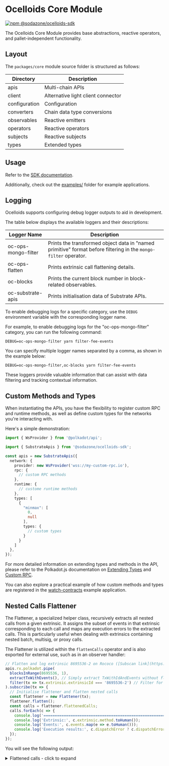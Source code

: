 # Ocelloids Core Module

<a href="https://www.npmjs.com/package/@sodazone/ocelloids-sdk">
  <img 
    src="https://img.shields.io/npm/v/@sodazone/ocelloids-sdk?color=69D2E7&labelColor=69D2E7&logo=npm&logoColor=333333"
    alt="npm @sodazone/ocelloids-sdk"
  />
</a>

The Ocelloids Core Module provides base abstractions, reactive operators, and pallet-independent functionality.

## Layout

The `packages/core` module source folder is structured as follows:

| Directory                    | Description                               |
|------------------------------|-------------------------------------------|
|  apis                        | Multi-chain APIs                          |
|  client                      | Alternative light client connector        |
|  configuration               | Configuration                             |
|  converters                  | Chain data type conversions               |
|  observables                 | Reactive emitters                         |
|  operators                   | Reactive operators                        |
|  subjects                    | Reactive subjects                         |
|  types                       | Extended types                            |

## Usage

Refer to the [SDK documentation](https://sodazone.github.io/ocelloids-sdk/).

Additionally, check out the [examples/](https://github.com/sodazone/ocelloids-sdk/tree/main/examples) folder for example applications.

## Logging

Ocelloids supports configuring debug logger outputs to aid in development.

The table below displays the available loggers and their descriptions:

| Logger Name | Description |
| ----------- | ----------- |
| oc-ops-mongo-filter | Prints the transformed object data in "named primitive" format before filtering in the `mongo-filter` operator. |
| oc-ops-flatten  | Prints extrinsic call flattening details. |
| oc-blocks | Prints the current block number in block-related observables. |
| oc-substrate-apis | Prints initialisation data of Substrate APIs. |

To enable debugging logs for a specific category, use the `DEBUG` environment variable with the corresponding logger name.

For example, to enable debugging logs for the "oc-ops-mongo-filter" category, you can run the following command:

```shell
DEBUG=oc-ops-mongo-filter yarn filter-fee-events
```

You can specify multiple logger names separated by a comma, as shown in the example below:

```shell
DEBUG=oc-ops-mongo-filter,oc-blocks yarn filter-fee-events
```

These loggers provide valuable information that can assist with data filtering and tracking contextual information.

## Custom Methods and Types

When instantiating the APIs, you have the flexibility to register custom RPC and runtime methods, as well as define custom types for the networks you're interacting with.

Here's a simple demonstration:

```typescript
import { WsProvider } from '@polkadot/api';

import { SubstrateApis } from '@sodazone/ocelloids-sdk';

const apis = new SubstrateApis({
  network: {
    provider: new WsProvider('wss://my-custom-rpc.io'),
    rpc: {
      // custom RPC methods
    },
    runtime: {
      // custome runtime methods
    },
    types: [
      {
        "minmax": [
          0,
          null
        ],
        types: {
          // custom types
        }
      }
    ]
  },
});
```

For more detailed information on extending types and methods in the API, please refer to the Polkadot.js documentation on [Extending Types](https://polkadot.js.org/docs/api/start/types.extend) and [Custom RPC](https://polkadot.js.org/docs/api/start/rpc.custom).

You can also explore a practical example of how custom methods and types are registered in the [watch-contracts](https://github.com/sodazone/ocelloids-sdk/tree/main/examples/watch-contracts) example application.

## Nested Calls Flattener

The Flattener, a specialized helper class, recursively extracts all nested calls from a given extrinsic. It assigns the subset of events in that extrinsic corresponding to each call and maps any execution errors to the extracted calls. This is particularly useful when dealing with extrinsics containing nested batch, multisig, or proxy calls.

The Flattener is utilized within the `flattenCalls` operator and is also exported for external use, such as in an observer handler:

```javascript
// Flatten and log extrinsic 8695536-2 on Rococo ([Subscan link](https://rococo.subscan.io/extrinsic/8695536-2))
apis.rx.polkadot.pipe(
  blocksInRange(8695536, 1),
  extractTxWithEvents(), // Simply extract TxWithIdAndEvents without flattening or filtering
  filter(tx => tx.extrinsic.extrinsicId === '8695536-2') // Filter for only the `forceBatch` extrinsic
).subscribe(tx => {
  // Initialise flattener and flatten nested calls
  const flattener = new Flattener(tx);
  flattener.flatten();
  const calls = flattener.flattenedCalls;
  calls.forEach(c => {
    console.log('==============================================================================');
    console.log('Extrinsic:', c.extrinsic.method.toHuman());
    console.log('Events:', c.events.map(e => e.toHuman()));
    console.log('Execution results:', c.dispatchError ? c.dispatchError.toHuman() : 'Success');
  });
});
```

You will see the following output:

<details>
<summary>Flattened calls - click to expand</summary>

```
============================
Extrinsic: {
  args: { calls: [ [Object], [Object], [Object] ] },
  method: 'forceBatch',
  section: 'utility'
}
Events: [
  {
    method: 'BatchCompleted',
    section: 'utility',
    index: '0x1801',
    data: {}
  },
  {
    method: 'Deposit',
    section: 'balances',
    index: '0x0407',
    data: {
      who: '5GEse7uuvXbkNFi6o8WeaL1S5omApVB4D9oFjEm7791BuLXW',
      amount: '121,680'
    }
  },
  {
    method: 'Deposit',
    section: 'balances',
    index: '0x0407',
    data: {
      who: '5Ef7wVYfsmCiCNfDzzFFt9zpz2tPgZ114s5NueMkVCjj7ZSQ',
      amount: '100,384,984'
    }
  },
  {
    method: 'TransactionFeePaid',
    section: 'transactionPayment',
    index: '0x2100',
    data: {
      who: '5GEse7uuvXbkNFi6o8WeaL1S5omApVB4D9oFjEm7791BuLXW',
      actualFee: '100,384,984',
      tip: '0'
    }
  },
  {
    method: 'ExtrinsicSuccess',
    section: 'system',
    index: '0x0000',
    data: { dispatchInfo: [Object] }
  }
]
Execution results: Success
============================
Extrinsic: {
  args: { remark: '0x540d0053ef00540d00ff0c00975e005e3800540d' },
  method: 'remark',
  section: 'system'
}
Events: [
  {
    method: 'ItemCompleted',
    section: 'utility',
    index: '0x1803',
    data: {}
  }
]
Execution results: Success
============================
Extrinsic: {
  args: { calls: [ [Object], [Object], [Object] ] },
  method: 'forceBatch',
  section: 'utility'
}
Events: [
  {
    method: 'BatchCompletedWithErrors',
    section: 'utility',
    index: '0x1802',
    data: {}
  },
  {
    method: 'ItemCompleted',
    section: 'utility',
    index: '0x1803',
    data: {}
  }
]
Execution results: Success
============================
Extrinsic: {
  args: {
    dest: { Id: '5FLPbcLRQBqU3UCaNJCDF4bGify3Eor2dj3f4kxJq3szgeC5' },
    value: '2,000,000,000,000'
  },
  method: 'transferKeepAlive',
  section: 'balances'
}
Events: [
  {
    method: 'Transfer',
    section: 'balances',
    index: '0x0402',
    data: {
      from: '5GEse7uuvXbkNFi6o8WeaL1S5omApVB4D9oFjEm7791BuLXW',
      to: '5FLPbcLRQBqU3UCaNJCDF4bGify3Eor2dj3f4kxJq3szgeC5',
      amount: '2,000,000,000,000'
    }
  },
  {
    method: 'ItemCompleted',
    section: 'utility',
    index: '0x1803',
    data: {}
  }
]
Execution results: Success
============================
Extrinsic: {
  args: {
    dest: { Id: '5GEse7uuvXbkNFi6o8WeaL1S5omApVB4D9oFjEm7791BuLXW' },
    value: '1,000,000,000,000,000,000,000'
  },
  method: 'transferKeepAlive',
  section: 'balances'
}
Events: [
  {
    method: 'ItemFailed',
    section: 'utility',
    index: '0x1804',
    data: { error: [Object] }
  }
]
Execution results: { Arithmetic: 'Underflow' }
============================
Extrinsic: {
  args: {
    dest: { Id: '5HKLQkkz5ifs43BRHmZKe5DevTYY1iRiNp6CPHkM8sv3ZXPb' },
    value: '3,000,000,000,000'
  },
  method: 'transferKeepAlive',
  section: 'balances'
}
Events: [
  {
    method: 'Transfer',
    section: 'balances',
    index: '0x0402',
    data: {
      from: '5GEse7uuvXbkNFi6o8WeaL1S5omApVB4D9oFjEm7791BuLXW',
      to: '5HKLQkkz5ifs43BRHmZKe5DevTYY1iRiNp6CPHkM8sv3ZXPb',
      amount: '3,000,000,000,000'
    }
  },
  {
    method: 'ItemCompleted',
    section: 'utility',
    index: '0x1803',
    data: {}
  }
]
Execution results: Success
============================
Extrinsic: {
  args: { remark: '0x90530053ef00905300ff0c00975e005e38009053' },
  method: 'remark',
  section: 'system'
}
Events: [
  {
    method: 'Withdraw',
    section: 'balances',
    index: '0x0408',
    data: {
      who: '5GEse7uuvXbkNFi6o8WeaL1S5omApVB4D9oFjEm7791BuLXW',
      amount: '100,506,664'
    }
  },
  {
    method: 'ItemCompleted',
    section: 'utility',
    index: '0x1803',
    data: {}
  }
]
Execution results: Success
```
</details>

